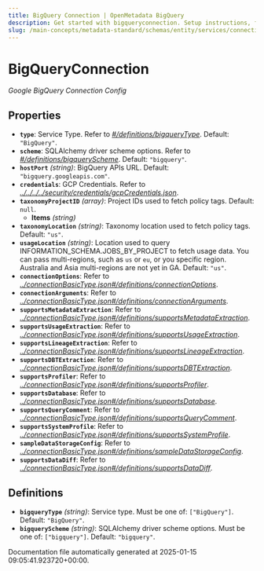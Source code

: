 ```yaml
---
title: BigQuery Connection | OpenMetadata BigQuery
description: Get started with bigqueryconnection. Setup instructions, features, and configuration details inside.
slug: /main-concepts/metadata-standard/schemas/entity/services/connections/database/bigqueryconnection
---
```


# BigQueryConnection

*Google BigQuery Connection Config*

## Properties

- **`type`**: Service Type. Refer to *[#/definitions/bigqueryType](#definitions/bigqueryType)*. Default: `"BigQuery"`.
- **`scheme`**: SQLAlchemy driver scheme options. Refer to *[#/definitions/bigqueryScheme](#definitions/bigqueryScheme)*. Default: `"bigquery"`.
- **`hostPort`** *(string)*: BigQuery APIs URL. Default: `"bigquery.googleapis.com"`.
- **`credentials`**: GCP Credentials. Refer to *[../../../../security/credentials/gcpCredentials.json](#/../../../security/credentials/gcpCredentials.json)*.
- **`taxonomyProjectID`** *(array)*: Project IDs used to fetch policy tags. Default: `null`.
  - **Items** *(string)*
- **`taxonomyLocation`** *(string)*: Taxonomy location used to fetch policy tags. Default: `"us"`.
- **`usageLocation`** *(string)*: Location used to query INFORMATION_SCHEMA.JOBS_BY_PROJECT to fetch usage data. You can pass multi-regions, such as `us` or `eu`, or you specific region. Australia and Asia multi-regions are not yet in GA. Default: `"us"`.
- **`connectionOptions`**: Refer to *[../connectionBasicType.json#/definitions/connectionOptions](#/connectionBasicType.json#/definitions/connectionOptions)*.
- **`connectionArguments`**: Refer to *[../connectionBasicType.json#/definitions/connectionArguments](#/connectionBasicType.json#/definitions/connectionArguments)*.
- **`supportsMetadataExtraction`**: Refer to *[../connectionBasicType.json#/definitions/supportsMetadataExtraction](#/connectionBasicType.json#/definitions/supportsMetadataExtraction)*.
- **`supportsUsageExtraction`**: Refer to *[../connectionBasicType.json#/definitions/supportsUsageExtraction](#/connectionBasicType.json#/definitions/supportsUsageExtraction)*.
- **`supportsLineageExtraction`**: Refer to *[../connectionBasicType.json#/definitions/supportsLineageExtraction](#/connectionBasicType.json#/definitions/supportsLineageExtraction)*.
- **`supportsDBTExtraction`**: Refer to *[../connectionBasicType.json#/definitions/supportsDBTExtraction](#/connectionBasicType.json#/definitions/supportsDBTExtraction)*.
- **`supportsProfiler`**: Refer to *[../connectionBasicType.json#/definitions/supportsProfiler](#/connectionBasicType.json#/definitions/supportsProfiler)*.
- **`supportsDatabase`**: Refer to *[../connectionBasicType.json#/definitions/supportsDatabase](#/connectionBasicType.json#/definitions/supportsDatabase)*.
- **`supportsQueryComment`**: Refer to *[../connectionBasicType.json#/definitions/supportsQueryComment](#/connectionBasicType.json#/definitions/supportsQueryComment)*.
- **`supportsSystemProfile`**: Refer to *[../connectionBasicType.json#/definitions/supportsSystemProfile](#/connectionBasicType.json#/definitions/supportsSystemProfile)*.
- **`sampleDataStorageConfig`**: Refer to *[../connectionBasicType.json#/definitions/sampleDataStorageConfig](#/connectionBasicType.json#/definitions/sampleDataStorageConfig)*.
- **`supportsDataDiff`**: Refer to *[../connectionBasicType.json#/definitions/supportsDataDiff](#/connectionBasicType.json#/definitions/supportsDataDiff)*.
## Definitions

- **`bigqueryType`** *(string)*: Service type. Must be one of: `["BigQuery"]`. Default: `"BigQuery"`.
- **`bigqueryScheme`** *(string)*: SQLAlchemy driver scheme options. Must be one of: `["bigquery"]`. Default: `"bigquery"`.


Documentation file automatically generated at 2025-01-15 09:05:41.923720+00:00.
